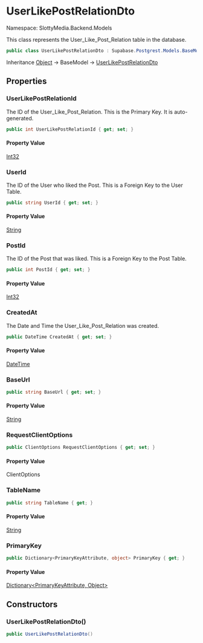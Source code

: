 # UserLikePostRelationDto

Namespace: SlottyMedia.Backend.Models

This class represents the User_Like_Post_Relation table in the database.

```csharp
public class UserLikePostRelationDto : Supabase.Postgrest.Models.BaseModel
```

Inheritance [Object](https://docs.microsoft.com/en-us/dotnet/api/system.object) → BaseModel → [UserLikePostRelationDto](./slottymedia.backend.models.userlikepostrelationdto.md)

## Properties

### **UserLikePostRelationId**

The ID of the User_Like_Post_Relation. This is the Primary Key. It is auto-generated.

```csharp
public int UserLikePostRelationId { get; set; }
```

#### Property Value

[Int32](https://docs.microsoft.com/en-us/dotnet/api/system.int32)<br>

### **UserId**

The ID of the User who liked the Post. This is a Foreign Key to the User Table.

```csharp
public string UserId { get; set; }
```

#### Property Value

[String](https://docs.microsoft.com/en-us/dotnet/api/system.string)<br>

### **PostId**

The ID of the Post that was liked. This is a Foreign Key to the Post Table.

```csharp
public int PostId { get; set; }
```

#### Property Value

[Int32](https://docs.microsoft.com/en-us/dotnet/api/system.int32)<br>

### **CreatedAt**

The Date and Time the User_Like_Post_Relation was created.

```csharp
public DateTime CreatedAt { get; set; }
```

#### Property Value

[DateTime](https://docs.microsoft.com/en-us/dotnet/api/system.datetime)<br>

### **BaseUrl**

```csharp
public string BaseUrl { get; set; }
```

#### Property Value

[String](https://docs.microsoft.com/en-us/dotnet/api/system.string)<br>

### **RequestClientOptions**

```csharp
public ClientOptions RequestClientOptions { get; set; }
```

#### Property Value

ClientOptions<br>

### **TableName**

```csharp
public string TableName { get; }
```

#### Property Value

[String](https://docs.microsoft.com/en-us/dotnet/api/system.string)<br>

### **PrimaryKey**

```csharp
public Dictionary<PrimaryKeyAttribute, object> PrimaryKey { get; }
```

#### Property Value

[Dictionary&lt;PrimaryKeyAttribute, Object&gt;](https://docs.microsoft.com/en-us/dotnet/api/system.collections.generic.dictionary-2)<br>

## Constructors

### **UserLikePostRelationDto()**

```csharp
public UserLikePostRelationDto()
```
